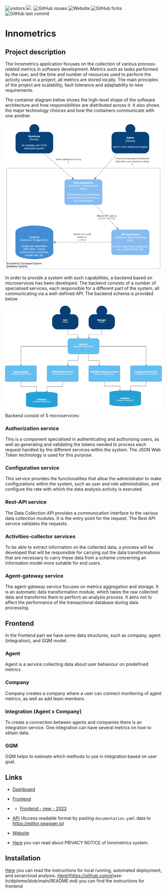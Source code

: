 ![visitors](https://visitor-badge.glitch.me/badge?page_id=page.id) 
[![](https://tokei.rs/b1/github/XAMPPRocky/tokei)](https://github.com/InnopolisUniversity/innometrics-dashboard/edit/master).
![GitHub issues](https://img.shields.io/github/issues/shaxri/NlpWithNeuralNetwork)
![Website](https://img.shields.io/website?up_color=red&up_message=Online&url=https%3A%2F%2Finnometrics.ru%2F%23innometrics-subscribe)
![GitHub forks](https://img.shields.io/github/forks/shaxri/NlpWithNeuralNetwork?style=social)
<img alt="GitHub last commit" src="https://img.shields.io/github/last-commit/xavzelada/https://github.com/InnopolisUniversity/innometrics-java-backend">
# Innometrics 

## Project description

The Innometrics application focuses on the collection of various process-related metrics in software development. 
Metrics such as tasks performed by the user, and the time and number of resources used to perform the activity used in a 
project, all metrics are stored locally. The main principles of the project are scalability, fault tolerance and 
adaptability to new requirements. 

The container diagram below shows the high-level shape of the software architecture and how responsibilities are distributed across it. 
It also shows the major technology choices and how the containers communicate with one another.

![container_diagram.png](https://github.com/aldeeyar/innometrics-info/blob/main/images/container_diagram.png)

In order to provide a system with such capabilities, a backend based on microservices 
has been developed. The backend consists of a number of specialised services, each responsible for a different part of 
the system, all communicating via a well-defined API. The backend schema is provided below 

![c4.jpg](images%2Fc4.jpg)

Backend consist of 5 microservices: 

### Authorization service

This is a component specialised in authenticating and authorising users, as well as generating and validating the 
tokens needed to process each request handled by the different services within the system. 
The JSON Web Token technology is used for this purpose.

### Configuration service

This service provides the functionalities that allow the administrator to make configurations within the system, such as 
user and role administration, and configure the rate with which the data analysis activity is executed.

### Rest-API service

The Data Collection API provides a communication interface to the various data collection modules. 
It is the entry point for the request. The Rest API service validates the requests.

### Activities-collector services

To be able to extract information on the collected data, a process will be developed that will be responsible 
for carrying out the data transformations that are necessary to carry these data from a scheme concerning an 
information model more suitable for end users.

### Agent-gateway service

The agent-gateway service focuses on metrics aggregation and storage. It is an automatic data transformation module, 
which takes the raw collected data and transforms them to perform an analysis process. It aims not to affect the 
performance of the transactional database during data processing.

## Frontend
In the frontend part we have some data structures, such as company, agent (integration), and GQM model.

### Agent
Agent is a service collecting data about user behaviour on predefined metrics. 

### Company
Company creates a company where a user can connect monitoring of agent metrics, as well as add team members. 

### Integration (Agent x Company)
To create a connection between agents and companies there is an integration service. One integration can have several metrics on how to obtain data. 

### GQM 
GQM helps to estimate which methods to use in integration based on user goal.

 ## Links

* [Dashboard](https://innometrics-12856.firebaseapp.com/#/login)

* [Frontend](https://github.com/InnopolisUniversity/innometrics-dashboard)
* * [Frontend - new - 2023](https://github.com/ease-ln/diplome/blob/main/README.md)

* [API](https://github.com/InnopolisUniversity/innometrics-backend/blob/master/documentation.yaml)
  (Access readable format by pasting `documentation.yaml` data to https://editor.swagger.io)
*  [Website](https://innometrics.ru/) 
* [Here](https://drive.google.com/file/d/1ghOf4uXLN9Nl4MYenroQuLhQ3GPfZMZW/view?usp=sharing) you can read about PRIVACY NOTICE of Innometrics system.


## Installation
[Here](https://github.com/aldeeyar/innometrics-info/blob/main/instructions.md) you can read the instructions for local running, automated deployment, and sonarcloud analysis.
[Here]([https://github.com/ease-ln/diplome)](https://github.com/e)ase-ln/diplome/blob/main/README.md) you can find the instructions for frontend
